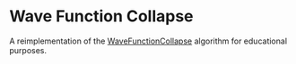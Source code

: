 
# Wave Function Collapse

A reimplementation of the [WaveFunctionCollapse](https://github.com/mxgmn/WaveFunctionCollapse) algorithm for educational purposes.

